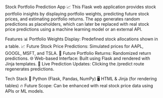 Stock Portfolio Prediction App 📈
This Flask web application provides stock portfolio insights by displaying portfolio weights, predicting future stock prices, and estimating portfolio returns. The app generates random predictions as placeholders, which can later be replaced with real stock price predictions using a machine learning model or an external API.

Features
📊 Portfolio Weights Display: Predefined stock allocations shown in a table.
📈 Future Stock Price Predictions: Simulated prices for AAPL, GOOGL, MSFT, and TSLA.
🔄 Future Portfolio Returns: Randomized return predictions.
🌐 Web-based Interface: Built using Flask and rendered with Jinja templates.
🚀 Live Prediction Updates: Clicking the /predict route regenerates predictions.

Tech Stack
🐍 Python (Flask, Pandas, NumPy)
🖥 HTML & Jinja (for rendering tables)
🔥 Future Scope: Can be enhanced with real stock price data using APIs or ML models.

